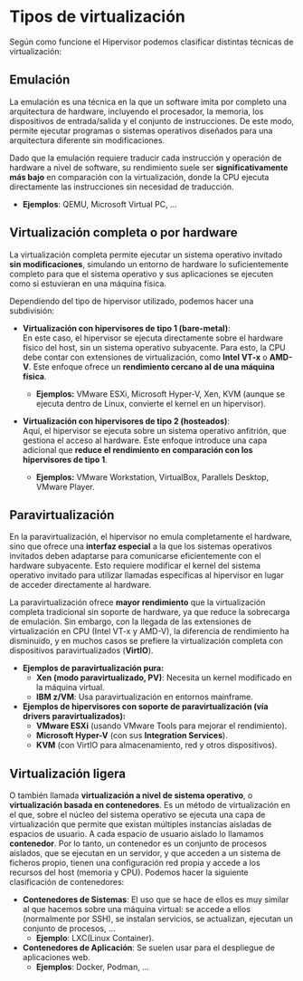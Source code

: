 #  Tipos de virtualización

Según como funcione el Hipervisor podemos clasificar distintas técnicas de virtualización:

## Emulación

La emulación es una técnica en la que un software imita por completo una arquitectura de hardware, incluyendo el procesador, la memoria, los dispositivos de entrada/salida y el conjunto de instrucciones. De este modo, permite ejecutar programas o sistemas operativos diseñados para una arquitectura diferente sin modificaciones.  

Dado que la emulación requiere traducir cada instrucción y operación de hardware a nivel de software, su rendimiento suele ser **significativamente más bajo** en comparación con la virtualización, donde la CPU ejecuta directamente las instrucciones sin necesidad de traducción.  

* **Ejemplos**: QEMU, Microsoft Virtual PC, ...

## Virtualización completa o por hardware

La virtualización completa permite ejecutar un sistema operativo invitado **sin modificaciones**, simulando un entorno de hardware lo suficientemente completo para que el sistema operativo y sus aplicaciones se ejecuten como si estuvieran en una máquina física.  

Dependiendo del tipo de hipervisor utilizado, podemos hacer una subdivisión:  

* **Virtualización con hipervisores de tipo 1 (bare-metal)**:  
  En este caso, el hipervisor se ejecuta directamente sobre el hardware físico del host, sin un sistema operativo subyacente. Para esto, la CPU debe contar con extensiones de virtualización, como **Intel VT-x** o **AMD-V**. Este enfoque ofrece un **rendimiento cercano al de una máquina física**.  
  * **Ejemplos:** VMware ESXi, Microsoft Hyper-V, Xen, KVM (aunque se ejecuta dentro de Linux, convierte el kernel en un hipervisor).  

* **Virtualización con hipervisores de tipo 2 (hosteados)**:  
  Aquí, el hipervisor se ejecuta sobre un sistema operativo anfitrión, que gestiona el acceso al hardware. Este enfoque introduce una capa adicional que **reduce el rendimiento en comparación con los hipervisores de tipo 1**.  
  * **Ejemplos:** VMware Workstation, VirtualBox, Parallels Desktop, VMware Player.  


## Paravirtualización

En la paravirtualización, el hipervisor no emula completamente el hardware, sino que ofrece una **interfaz especial** a la que los sistemas operativos invitados deben adaptarse para comunicarse eficientemente con el hardware subyacente. Esto requiere modificar el kernel del sistema operativo invitado para utilizar llamadas específicas al hipervisor en lugar de acceder directamente al hardware.  

La paravirtualización ofrece **mayor rendimiento** que la virtualización completa tradicional sin soporte de hardware, ya que reduce la sobrecarga de emulación. Sin embargo, con la llegada de las extensiones de virtualización en CPU (Intel VT-x y AMD-V), la diferencia de rendimiento ha disminuido, y en muchos casos se prefiere la virtualización completa con dispositivos paravirtualizados (**VirtIO**).  

* **Ejemplos de paravirtualización pura:**  
    * **Xen (modo paravirtualizado, PV)**: Necesita un kernel modificado en la máquina virtual.  
    * **IBM z/VM**: Usa paravirtualización en entornos mainframe.  
* **Ejemplos de hipervisores con soporte de paravirtualización (vía drivers paravirtualizados):**  
    * **VMware ESXi** (usando VMware Tools para mejorar el rendimiento).  
    * **Microsoft Hyper-V** (con sus **Integration Services**).  
    * **KVM** (con VirtIO para almacenamiento, red y otros dispositivos).  

## Virtualización ligera

O también llamada **virtualización a nivel de sistema operativo**, o **virtualización basada en contenedores**. Es un método de virtualización en el que, sobre el núcleo del sistema operativo se ejecuta una capa de virtualización que permite que existan múltiples instancias aisladas de espacios de usuario. A cada espacio de usuario aislado lo llamamos **contenedor**. Por lo tanto, un contenedor es un conjunto de procesos aislados, que se ejecutan en un servidor, y que acceden a un sistema de ficheros propio, tienen una configuración red propia y accede a los recursos del host (memoria y CPU).
Podemos hacer la siguiente clasificación de contenedores:

* **Contenedores de Sistemas**: El uso que se hace de ellos es muy similar al que hacemos sobre una máquina virtual: se accede a ellos (normalmente por SSH), se instalan servicios, se actualizan, ejecutan un conjunto de procesos, ... 
    * **Ejemplo**: LXC(Linux Container).
* **Contenedores de Aplicación**: Se suelen usar para el despliegue de aplicaciones web. 
    * **Ejemplos**: Docker, Podman, ...




